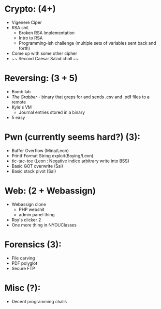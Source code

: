 # Crypto: (4+)
- Vigenere Ciper
- RSA shit
    - Broken RSA Implementation
    - Intro to RSA 
    - Programming-ish challenge (multiple sets of variables sent
      back and forth)
- Come up with some other cipher
- ~~ Second Caesar Salad chall ~~

# Reversing: (3 + 5)
- Bomb lab
- _The Grabber_ - binary that greps for and sends .csv and .pdf files to a remote
- Kyle's VM
    - Journal entries stored in a binary
- 5 easy

# Pwn (currently seems hard?) (3):
- Buffer Overflow (Mina/Leon)
- Printf Format String exploit(Boying/Leon)
- tic-tac-toe (Leon : Negative indice arbitrary write into BSS)
- Basic GOT overwrite (Sai)
- Basic stack pivot  (Sai)

# Web: (2 + Webassign)
- Webassign clone
    - PHP webshit
    - admin panel thing
- Roy's clicker 2
- One more thing in NYOUClasses

# Forensics (3):
- File carving
- PDF polyglot
- Secure FTP

# Misc (?):
- Decent programming challs
